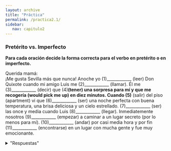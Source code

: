 ```yaml
---
layout: archive
title: "Práctica"
permalink: /practica2.1/
sidebar:
   nav: capitulo2
---
```

### Pretérito vs. Imperfecto

**Para cada oración decide la forma correcta para el verbo en pretérito o en imperfecto.**

Querida mamá:  
¡Me gusta Sevilla más que nunca! Anoche yo (1)____________ (leer) Don Quixote cuando mi amigo Luis me (2)____________ (llamar). Él me (3)____________ (decir) que (4)____________(tener) una sorpresa para mí y que me recogería (would pick me up) en diez minutos. Cuando (5)____________ (salir) del piso (apartment) vi que (6)____________ (ser) una noche perfecta con buena temperatura, una brisa deliciosa y un cielo estrellado. (7)____________ (ser) las once y media cuando Luis (8)____________ (llegar). Inmediatemente nosotros (9)____________ (empezar) a caminar a un lugar secreto (por lo menos para mí). (10)____________ (andar) por casi media hora y por fin (11)____________ (encontrarse) en un lugar con mucha gente y fue muy emocionante.


<details>
  <summary>"Respuestas"</summary>
   
  1. leía  
  2. llamó  
  3. dijo  
  4. tenía  
  5. salí  
  6. era  
  7. Eran  
  8. llegó  
  9. empezamos  
  10. anduvimos  
  11. nos encontramos   
   
   
</details>

